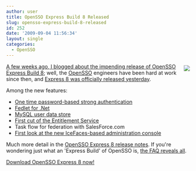 ```yaml
---
author: user
title: OpenSSO Express Build 8 Released
slug: opensso-express-build-8-released
id: 252
date: '2009-09-04 11:56:34'
layout: single
categories:
  - OpenSSO
---
```


<span style="margin: 5px; float: right;">[![](http://blog.superpat.com/wp-content/uploads/2009/09/express8.png)](https://opensso.dev.java.net/public/use/index.html)</span>

[A few weeks ago, I blogged about the impending release of OpenSSO Express Build 8](http://blog.superpat.com/2009/07/27/opensso-express-build-8-and-opends-se-2-0/); well, the [OpenSSO](http://opensso.org/) engineers have been hard at work since then, and [Express 8 was officially released yesterday](https://opensso.dev.java.net/servlets/ReadMsg?list=announce&msgNo=9).

Among the new features:

*   [One time password-based strong authentication](http://blogs.sun.com/raskin/entry/roadmap_preview_1x_password_w)
*   [Fedlet for .Net](http://blogs.sun.com/raskin/entry/opensso_enterprise_fedlet_for_net)
*   [MySQL user data store](http://wikis.sun.com/display/OpenSSO/Using+MySQL+as+the+User+Data+Store+in+OpenSSO+Express+8)
*   [First cut of the Entitlement Service](http://blogs.sun.com/docteger/entry/opensso_entitlements_service_overview)
*   Task flow for federation with SalesForce.com
*   [First look at the new IceFaces-based administration console](http://blogs.sun.com/docteger/entry/opensso_beta_administration_console)

Much more detail in the [OpenSSO Express 8 release notes](http://wikis.sun.com/display/OpenSSO/OpenSSO+Express+8+Release+Notes). If you're wondering just what an 'Express Build' of OpenSSO is, [the FAQ reveals all](http://wikis.sun.com/display/OpenSSO/Sun+OpenSSO+Express).

[Download OpenSSO Express 8 now!](https://opensso.dev.java.net/public/use/index.html)